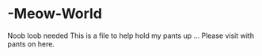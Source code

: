 # -Meow-World
Noob loob needed
This is a file to help hold my pants up ... Please visit with pants on here.
